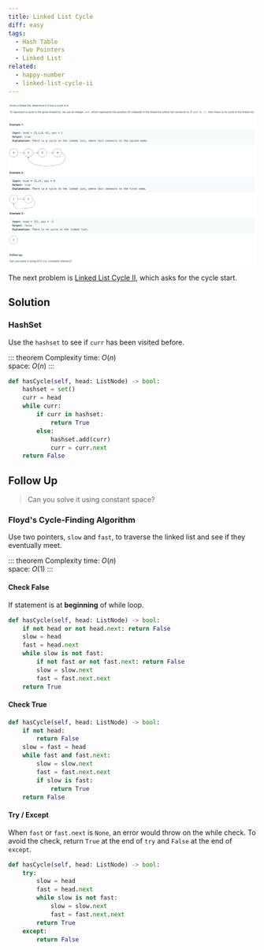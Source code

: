 ```yaml
---
title: Linked List Cycle
diff: easy
tags:
  - Hash Table
  - Two Pointers
  - Linked List
related:
  - happy-number
  - linked-list-cycle-ii
---
```


<img class="medium-zoom" src="/algo/linked-list-cycle.png" alt="https://leetcode.com/problems/linked-list-cycle">

The next problem is [Linked List Cycle II](linked_list_cycle_ii), which asks for the cycle start.

## Solution

### HashSet

Use the `hashset` to see if `curr` has been visited before.

::: theorem Complexity
time: $O(n)$  
space: $O(n)$
:::

```py
def hasCycle(self, head: ListNode) -> bool:
    hashset = set()
    curr = head
    while curr:
        if curr in hashset:
            return True
        else:
            hashset.add(curr)
            curr = curr.next
    return False
```

## Follow Up

> Can you solve it using constant space?

### Floyd's Cycle-Finding Algorithm

Use two pointers, `slow` and `fast`, to traverse the linked list and see if they eventually meet.

::: theorem Complexity
time: $O(n)$  
space: $O(1)$
:::

#### Check False

If statement is at **beginning** of while loop.

```py
def hasCycle(self, head: ListNode) -> bool:
    if not head or not head.next: return False
    slow = head
    fast = head.next
    while slow is not fast:
        if not fast or not fast.next: return False
        slow = slow.next
        fast = fast.next.next
    return True
```

#### Check True

```py
def hasCycle(self, head: ListNode) -> bool:
    if not head:
        return False
    slow = fast = head
    while fast and fast.next:
        slow = slow.next
        fast = fast.next.next
        if slow is fast:
            return True
    return False
```

#### Try / Except

When `fast` or `fast.next` is `None`, an error would throw on the while check. To avoid the check, return `True` at the end of `try` and `False` at the end of `except`.

```py
def hasCycle(self, head: ListNode) -> bool:
    try:
        slow = head
        fast = head.next
        while slow is not fast:
            slow = slow.next
            fast = fast.next.next
        return True
    except:
        return False
```
